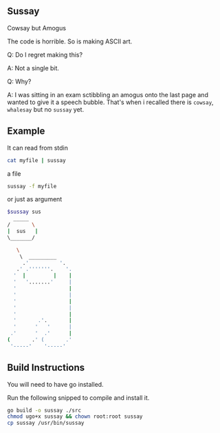## Sussay

Cowsay but Amogus

The code is horrible. So is making ASCII art.

Q: Do I regret making this?

A: Not a single bit.

Q: Why?

A: I was sitting in an exam sctibbling an amogus onto the last page and wanted to give it a speech bubble. That's when i recalled there is `cowsay`, `whalesay` but no `sussay` yet. 

## Example

It can read from stdin
```sh
cat myfile | sussay
```
a file
```sh
sussay -f myfile
```
or just as argument
```sh
$sussay sus
  _____  
/       \
|  sus   |
\_______/

   \
    \  _________
     .'          '.
   .' .'''''''.    '.
  '  |         |    |
  '   '.......'     |
  '                 |
  '                 |
  '                 |
  '                 |
  '                 |
  '       .'.       |
  '      '   '      |
 .'      '  .'      |
(       .' (       .'
 '-----'    '-----'

```
## Build Instructions

You will need to have go installed.

Run the following snipped to compile and install it.

```sh
go build -o sussay ./src
chmod ugo+x sussay && chown root:root sussay
cp sussay /usr/bin/sussay
```
